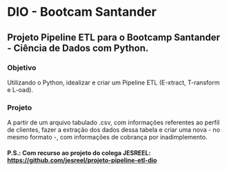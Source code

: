 # DIO - Bootcam Santander

## Projeto Pipeline ETL para o Bootcamp Santander - Ciência de Dados com Python.

### Objetivo

Utilizando o Python, idealizar e criar um Pipeline ETL (E-xtract, T-ransform e L-oad).

### Projeto

A partir de um arquivo tabulado .csv, com informações referentes ao perfil de clientes, fazer a extração dos dados dessa tabela e criar uma nova - no mesmo formato -, com informações de cobrança 
por inadimplemento.

#### P.S.: Com recurso ao projeto do colega JESREEL: https://github.com/jesreel/projeto-pipeline-etl-dio
